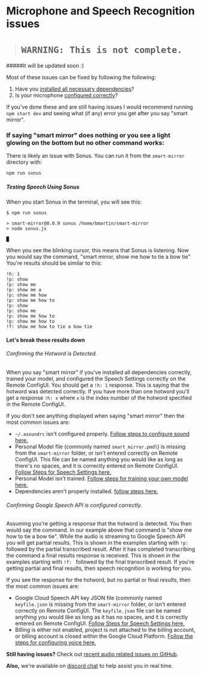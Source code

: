 # Microphone and Speech Recognition issues

># `WARNING: This is not complete.`
#####It will be updated soon :)

Most of these issues can be fixed by following the following:

1. Have you [installed all necessary dependencies](install_dependencies.md)?
2. Is your microphone [configured correctly](configure_the_pi.html#audio-input-and-output)?

If you've done these and are still having issues I would recommend running `npm start dev` and seeing what (if any) error you get after you say "smart mirror".

### If saying "smart mirror" does nothing or you see a light glowing on the bottom but no other command works:
There is likely an issue with Sonus. You can run it from the `smart-mirror` directory with:

``` bash
npm run sonus
```
##### Testing Speech Using Sonus
When you start Sonus in the terminal, you will see this:
```
$ npm run sonus

> smart-mirror@0.0.9 sonus /home/bmartin/smart-mirror
> node sonus.js

█ 
```
When you see the blinking cursor, this means that Sonus is listening. Now you would say the command, "smart mirror, show me how to tie a bow tie" You're results should be similar to this:

```
!h: 1
!p: show
!p: show me
!p: show me a
!p: show me how
!p: show me how to
!p: show
!p: show me
!p: show me how to
!p: show me how to
!f: show me how to tie a bow tie
```
#### Let's break these results down

###### Confirming the Hotword is Detected.
When you say "smart mirror" if you've installed all dependencies correctly, trained your model, and configured the Speech Settings correctly on the Remote ConfigUI. You should get a `!h: 1` response. This is saying that the hotword was detected correctly. If you have more than one hotword you'll get a response `!h: x` where `x` is the index number of the hotword specified in the Remote ConfigUI. 

If you don't see anything displayed when saying "smart mirror" then the most common issues are:
- `~/.asoundrc` isn't configured properly. [Follow steps to configure sound here.](/docs/configuring-sound.md)
- Personal Model file (commonly named `smart_mirror.pmdl`) is missing from the `smart-mirror` folder, or isn't entered correctly on Remote ConfigUI. This file can be named anything you would like as long as there's no spaces, and it is correctly entered on Remote ConfigUI. [Follow Steps for Speech Settings here.](/docs/configure_the_mirror.md#speech)
- Personal Model isn't trained. [Follow steps for training your own model here.](/docs/configuring_voice.md)
- Dependencies aren't properly installed. [follow steps here.](/docs/install_dependencies.md) 

###### Confirming Google Speech API is configured correctly.
Assuming you're getting a response that the hotword is detected. You then would say the command. In our example above that command is "show me how to tie a bow tie". While the audio is streaming to Google Speech API you will get partial results. This is shown in the examples starting with `!p: ` followed by the partial transcribed result. After it has completed transcribing the command a final results response is received. This is shown in the examples starting with `!f: ` followed by the final transcribed result. If you're getting partial and final results, then speech recognition is working for you. 

If you see the response for the hotword, but no partial or final results, then the most common issues are:
- Google Cloud Speech API key JSON file (commonly named `keyfile.json` is missing from the `smart-mirror` folder, or isn't entered correctly on Remote ConfigUI. The `keyfile.json` file can be named anything you would like as long as it has no spaces, and it is correctly entered on Remote ConfigUI. [Follow Steps for Speech Settings here.](/docs/configure_the_mirror.md#speech)
- Billing is either not enabled, project is not attached to the billing account, or billing account is closed within the Google Cloud Platform. [Follow the steps for configuring voice here.](/docs/configuring_voice.md)


**Still having issues?** Check out [recent audio related issues on GitHub](https://github.com/evancohen/smart-mirror/issues?utf8=%E2%9C%93&q=is%3Aissue%20audio%20-label%3A%22status%3A%20Outdated%20Issue%20-%20Informational%20Only%22%20).

**Also,** we're available on [discord chat](https://discord.gg/EMb4ynW) to help assist you in real time.
